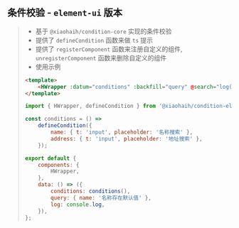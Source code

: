## 条件校验 - `element-ui` 版本

> -   基于 `@xiaohaih/condition-core` 实现的条件校验
> -   提供了 `defineCondition` 函数来做 `ts` 提示
> -   提供了 `registerComponent` 函数来注册自定义的组件, `unregisterComponent` 函数来删除自定义的组件
> -   使用示例
>
> ```html
> <template>
>     <HWrapper :datum="conditions" :backfill="query" @search="log('搜索事件', $event)"></HWrapper>
> </template>
> ```
>
> ```js
> import { HWrapper, defineCondition } from '@xiaohaih/condition-el';
>
> const conditions = () =>
>     defineCondition({
>         name: { t: 'input', placeholder: '名称搜索' },
>         address: { t: 'input', placeholder: '地址搜索' },
>     });
>
> export default {
>     components: {
>         HWrapper,
>     },
>     data: () => ({
>         conditions: conditions(),
>         query: { name: '名称存在默认值' },
>         log: console.log,
>     }),
> };
> ```
